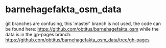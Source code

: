 # barnehagefakta_osm_data
git branches are confusing, this 'master' branch is not used, the code can be found here:
https://github.com/obtitus/barnehagefakta_osm
while the data is in the gp-pages branch:
https://github.com/obtitus/barnehagefakta_osm_data/tree/gh-pages
